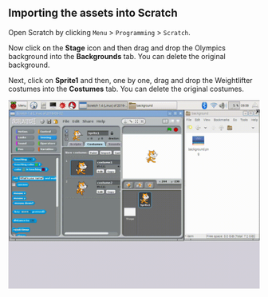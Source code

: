 ## Importing the assets into Scratch

Open Scratch by clicking `Menu` > `Programming` > `Scratch`.

Now click on the **Stage** icon and then drag and drop the Olympics background into the **Backgrounds** tab. You can delete the original background.

Next, click on **Sprite1** and then, one by one, drag and drop the Weightlifter costumes into the **Costumes** tab. You can delete the original costumes.

![screencap](images/screencap.gif)

